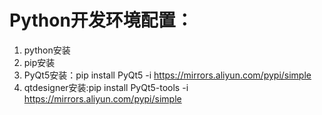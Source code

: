 # Python开发环境配置：
1. python安装
2. pip安装
3. PyQt5安装：pip install PyQt5 -i https://mirrors.aliyun.com/pypi/simple
4. qtdesigner安装:pip install PyQt5-tools -i https://mirrors.aliyun.com/pypi/simple
